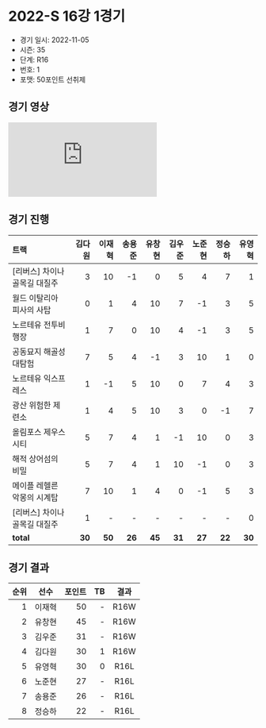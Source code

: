 # 2022-S 16강 1경기

- 경기 일시: 2022-11-05
- 시즌: 35
- 단계: R16
- 번호: 1
- 포맷: 50포인트 선취제





## 경기 영상
<iframe src="https://www.youtube.com/embed/O4WzWHR9Lx8" frameborder="0" allowfullscreen>
</iframe>

## 경기 진행

| 트랙 | 김다원 | 이재혁 | 송용준 | 유창현 | 김우준 | 노준현 | 정승하 | 유영혁 |
|:---|---:|---:|---:|---:|---:|---:|---:|---:|
| [리버스] 차이나 골목길 대질주 | 3 | 10 | -1 | 0 | 5 | 4 | 7 | 1 |
| 월드 이탈리아 피사의 사탑 | 0 | 1 | 4 | 10 | 7 | -1 | 3 | 5 |
| 노르테유 전투비행장 | 1 | 7 | 0 | 10 | 4 | -1 | 3 | 5 |
| 공동묘지 해골성 대탐험 | 7 | 5 | 4 | -1 | 3 | 10 | 1 | 0 |
| 노르테유 익스프레스 | 1 | -1 | 5 | 10 | 0 | 7 | 4 | 3 |
| 광산 위험한 제련소 | 1 | 4 | 5 | 10 | 3 | 0 | -1 | 7 |
| 올림포스 제우스 시티 | 5 | 7 | 4 | 1 | -1 | 10 | 0 | 3 |
| 해적 상어섬의 비밀 | 5 | 7 | 4 | 1 | 10 | -1 | 0 | 3 |
| 메이플 레헬른 악몽의 시계탑 | 7 | 10 | 1 | 4 | 0 | -1 | 5 | 3 |
| [리버스] 차이나 골목길 대질주 | 1 | - | - | - | - | - | - | 0 |
| __total__ | __30__ | __50__ | __26__ | __45__ | __31__ | __27__ | __22__ | __30__ |




## 경기 결과

| 순위 | 선수 | 포인트 | TB | 결과 |
|---:|:---:|---:|---:|:---:|
| 1 | 이재혁 | 50 | - | R16W |
| 2 | 유창현 | 45 | - | R16W |
| 3 | 김우준 | 31 | - | R16W |
| 4 | 김다원 | 30 | 1 | R16W |
| 5 | 유영혁 | 30 | 0 | R16L |
| 6 | 노준현 | 27 | - | R16L |
| 7 | 송용준 | 26 | - | R16L |
| 8 | 정승하 | 22 | - | R16L |

